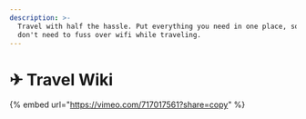 ```yaml
---
description: >-
  Travel with half the hassle. Put everything you need in one place, so you
  don't need to fuss over wifi while traveling.
---
```


# ✈ Travel Wiki

{% embed url="https://vimeo.com/717017561?share=copy" %}
